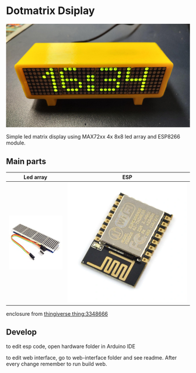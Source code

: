 # Dotmatrix Dsiplay

![yellow clock](./images/yellow-clock.jpeg)

Simple led matrix display using MAX72xx 4x 8x8 led array and ESP8266 module.

## Main parts

| Led array  | ESP |
|---|---|
| ![MAX72xx led array](./images/led-display.jpg) | ![esp8266](./images/esp8266.webp)  |

enclosure from [thingiverse thing:3348666](https://www.thingiverse.com/thing:3348666)

## Develop

to edit esp code, open hardware folder in Arduino IDE

to edit web interface, go to web-interface folder and see readme. After every change remember to run build web.
